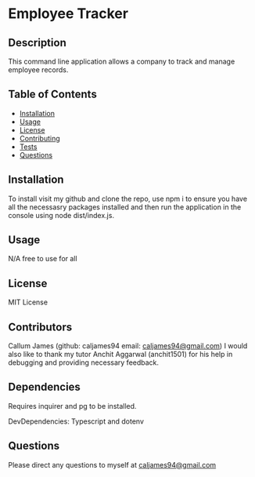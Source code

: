 
# Employee Tracker

## Description
This command line application allows a company to track and manage employee records.
 ## Table of Contents
* [Installation](#installation)
* [Usage](#usage)
* [License](#license)
* [Contributing](#contributing)
* [Tests](#tests)
* [Questions](#questions)
## Installation
To install visit my github and clone the repo, use npm i to ensure you  have all the necessasry packages installed and then run the application in the console using node dist/index.js. 
## Usage
N/A free to use for all
## License
MIT License
## Contributors 
Callum James (github: caljames94 email: caljames94@gmail.com)
I would also like to thank my tutor Anchit Aggarwal (anchit1501) for his help in debugging and providing necessary feedback.
## Dependencies
Requires inquirer and pg to be installed.

DevDependencies: Typescript and dotenv

## Questions
Please direct any questions to myself at caljames94@gmail.com
  
